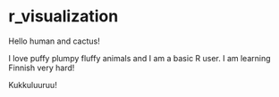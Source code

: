 # r_visualization

Hello human and cactus!

I love puffy plumpy fluffy animals and I am a basic R user.
I am learning Finnish very hard!

Kukkuluuruu!
